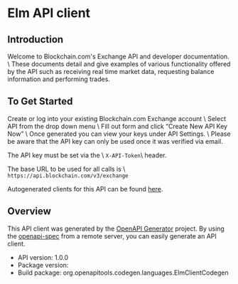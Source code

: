 # Elm API client

## Introduction
Welcome to Blockchain.com's Exchange API and developer documentation. \\
These documents detail and give examples of various functionality offered by the API such as receiving real time market data, requesting balance information and performing trades.
## To Get Started
Create or log into your existing Blockchain.com Exchange account \\
Select API from the drop down menu \\
Fill out form and click “Create New API Key Now” \\
Once generated you can view your keys under API Settings. \\
Please be aware that the API key can only be used once it was verified via email.

The API key must be set via the \\
`X-API-Token`\\
header.

The base URL to be used for all calls is \\
`https://api.blockchain.com/v3/exchange`

Autogenerated clients for this API can be found [here](https://github.com/blockchain/lib-exchange-client).


## Overview
This API client was generated by the [OpenAPI Generator](https://openapi-generator.tech) project. By using the [openapi-spec](https://github.com/OAI/OpenAPI-Specification) from a remote server, you can easily generate an API client.

- API version: 1.0.0
- Package version: 
- Build package: org.openapitools.codegen.languages.ElmClientCodegen
